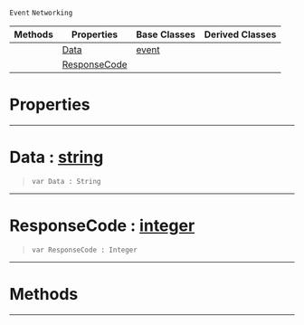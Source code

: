 `Event` `Networking`



|Methods|Properties|Base Classes|Derived Classes|
|---|---|---|---|
| |[ Data](https://github.com/ArendDanielek/ZeroDocsTest/blob/master/code_reference/class_reference/webresponseevent.markdown#data-zero-engine-documen)|[event](https://github.com/ArendDanielek/ZeroDocsTest/blob/master/code_reference/class_reference/event.markdown)| |
| |[ ResponseCode](https://github.com/ArendDanielek/ZeroDocsTest/blob/master/code_reference/class_reference/webresponseevent.markdown#responsecode-zero-engine)| | |


 #  Properties


---  
 #  Data : [string](https://github.com/ArendDanielek/ZeroDocsTest/blob/master/code_reference/zilch_base_types/string.markdown)

> 
> ``` lang=cpp, name=Zilch
> var Data : String


---  
 #  ResponseCode : [integer](https://github.com/ArendDanielek/ZeroDocsTest/blob/master/code_reference/zilch_base_types/integer.markdown)

> 
> ``` lang=cpp, name=Zilch
> var ResponseCode : Integer


---  
 #  Methods


---  
 
  
  
  
  
  
  
  

 